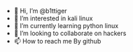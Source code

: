 - 👋 Hi, I’m @b1ttiger
- 👀 I’m interested in kali linux
- 🌱 I’m currently learning python linux
- 💞️ I’m looking to collaborate on hackers
- 📫 How to reach me By github

<!---
b1ttiger/b1ttiger is a ✨ special ✨ repository because its `README.md` (this file) appears on your GitHub profile.
You can click the Preview link to take a look at your changes.
--->
